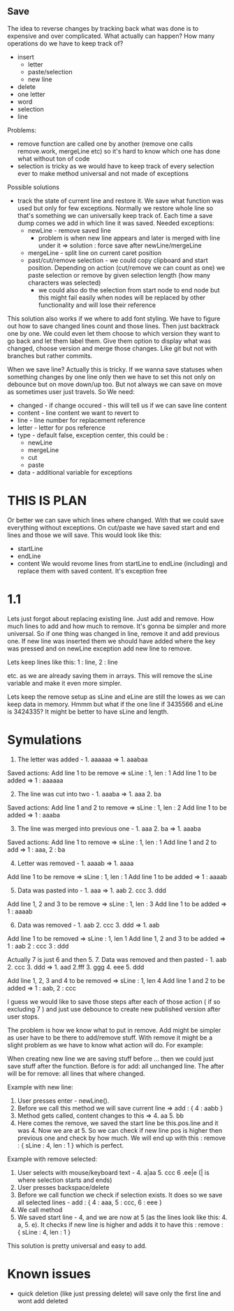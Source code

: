 ## Save

The idea to reverse changes by tracking back what was done is to expensive and over complicated.
What actually can happen? How many operations do we have to keep track of?
- insert
  - letter
  - paste/selection
  - new line
- delete
 - one letter
 - word
 - selection
 - line

Problems:
- remove function are called one by another (remove one calls remove.work, mergeLine etc) so it's hard to know which one has done what without ton of code
- selection is tricky as we would have to keep track of every selection ever to make method universal and not made of exceptions

Possible solutions
- track the state of current line and restore it. We save what function was used but only for few exceptions. Normally we restore whole line so that's something we can universally keep track of. Each time a save dump comes we add in which line it was saved.
  Needed exceptions:
  - newLine - remove saved line
    - problem is when new line appears and later is merged with line under it => solution : force save after newLine/mergeLine
  - mergeLine - split line on current caret position
  - past/cut/remove selection - we could copy clipboard and start position. Depending on action (cut/remove we can count as one) we paste selection or remove by given selection length (how many characters was selected)
    - we could also do the selection from start node to end node but this might fail easily when nodes will be replaced by other functionality and will lose their reference

This solution also works if we where to add font styling. We have to figure out how to save changed lines count and those lines. Then just backtrack one by one. We could even let them choose to which version they want to go back and let them label them. Give them option to display what was changed, choose version and merge those changes. Like git but not with branches but rather commits.

When we save line?
Actually this is tricky. If we wanna save statuses when something changes by one line only then we have to set this not only on debounce but on move down/up too.
But not always we can save on move as sometimes user just travels. So We need:
- changed - if change occured - this will tell us if we can save line content
- content - line content we want to revert to
- line - line number for replacement reference
- letter - letter for pos reference
- type - default false, exception center, this could be :
  - newLine
  - mergeLine
  - cut
  - paste
- data - additional variable for exceptions

# THIS IS PLAN
Or better we can save which lines where changed. With that we could save everything without exceptions.
On cut/paste we have saved start and end lines and those we will save.
This would look like this:
  - startLine
  - endLine
  - content
We would revome lines from startLine to endLine (including) and replace them with saved content. It's exception free

# 1.1

Lets just forgot about replacing existing line. Just add and remove. How much lines to add and how much to remove. It's gonna be simpler and more universal.
So if one thing was changed in line, remove it and add previous one.
If new line was inserted them we should have added where the key was pressed and on newLine exception add new line to remove.

Lets keep lines like this:
1 : line,
2 : line  

etc. as we are already saving them in arrays. This will remove the sLine variable and make it even more simpler.

Lets keep the remove setup as sLine and eLine are still the lowes as we can keep data in memory.
Hmmm but what if the one line if 3435566 and eLine is 3424335? It might be better to have sLine and length.

# Symulations

1. The letter was added - 1. aaaaaa => 1. aaabaa

Saved actions:
Add line 1 to be remove => sLine : 1, len : 1
Add line 1 to be added => 1 : aaaaaa

2. The line was cut into two - 1. aaaba => 1. aaa 2. ba

Saved actions:
Add line 1 and 2 to remove => sLine : 1, len : 2
Add line 1 to be added => 1 : aaaba

3. The line was merged into previous one - 1. aaa 2. ba => 1. aaaba

Saved actions:
Add line 1 to remove => sLine : 1, len : 1
Add line 1 and 2 to add => 1 : aaa, 2 : ba

4. Letter was removed - 1. aaaab => 1. aaaa

Add line 1 to be remove => sLine : 1, len : 1
Add line 1 to be added => 1 : aaaab

5. Data was pasted into - 1. aaa => 1. aab 2. ccc 3. ddd

Add line 1, 2 and 3 to be remove => sLine : 1, len : 3
Add line 1 to be added => 1 : aaaab

6. Data was removed - 1. aab 2. ccc 3. ddd => 1. aab

Add line 1 to be removed => sLine : 1, len 1
Add line 1, 2 and 3 to be added => 1 : aab 2 : ccc 3 : ddd

Actually 7 is just 6 and then 5.
7. Data was removed and then pasted - 1. aab 2. ccc 3. ddd => 1. aad 2.fff 3. ggg 4. eee 5. ddd

Add line 1, 2, 3 and 4 to be removed => sLine : 1, len 4
Add line 1 and 2 to be added => 1 : aab, 2 : ccc


I guess we would like to save those steps after each of those action ( if so excluding 7 ) and just use debounce to create new published version after user stops.

The problem is how we know what to put in remove. Add might be simpler as user have to be there to add/remove stuff. With remove it might be a slight problem as we have to know what action will do. For example:

When creating new line we are saving stuff before ... then we could just save stuff after the function.
Before is for add: all unchanged line. The after will be for remove: all lines that where changed.

Example with new line:

1. User presses enter - newLine().
2. Before we call this method we will save current line => add : { 4 : aabb }
3. Method gets called, content changes to this => 4. aa 5. bb
4. Here comes the remove, we saved the start line be this.pos.line and it was 4. Now we are at 5. So we can check if new line pos is higher then previous one and check by how much. We will end up with this : remove : { sLine : 4, len : 1 } which is perfect.

Example with remove selected:

1. User selects with mouse/keyboard text - 4. a|aa 5. ccc 6 .ee|e (| is where selection starts and ends)
2. User presses backspace/delete
3. Before we call function we check if selection exists. It does so we save all selected lines - add : { 4 : aaa, 5 : ccc, 6 : eee }
4. We call method
5. We saved start line - 4, and we are now at 5 (as the lines look like this: 4. a, 5. e). It checks if new line is higher and adds it to have this : remove : { sLine : 4, len : 1 }

This solution is pretty universal and easy to add.  

# Known issues
- quick deletion (like just pressing delete) will save only the first line and wont add deleted
